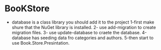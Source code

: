 # BooKStore
* database is a class library you should add it to the project
1-first make shure that the NuGet library is installed.
2- use add-migration to create migration files.
3- use update-database to craete the database.
4-database has seeding data fro categories and authors.
5-then start to use Book.Store.Presintation.